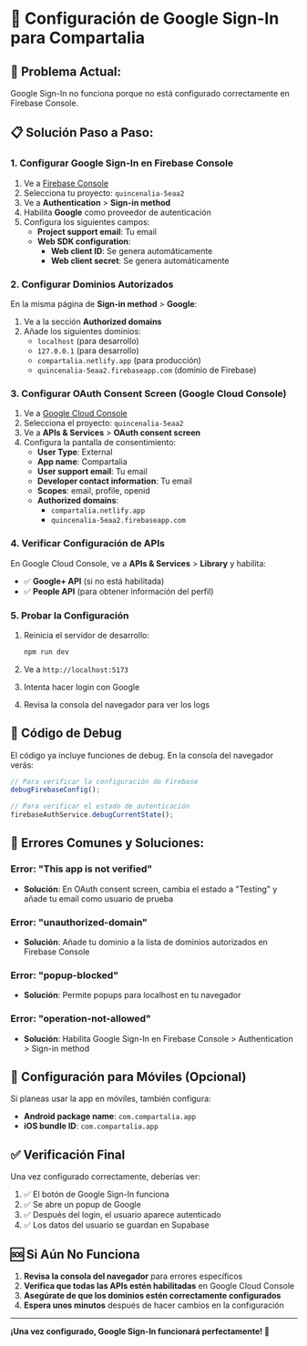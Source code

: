 # 🔐 Configuración de Google Sign-In para Compartalia

## 🚨 **Problema Actual:**
Google Sign-In no funciona porque no está configurado correctamente en Firebase Console.

## 📋 **Solución Paso a Paso:**

### 1. **Configurar Google Sign-In en Firebase Console**

1. Ve a [Firebase Console](https://console.firebase.google.com/)
2. Selecciona tu proyecto: `quincenalia-5eaa2`
3. Ve a **Authentication** > **Sign-in method**
4. Habilita **Google** como proveedor de autenticación
5. Configura los siguientes campos:
   - **Project support email**: Tu email
   - **Web SDK configuration**: 
     - **Web client ID**: Se genera automáticamente
     - **Web client secret**: Se genera automáticamente

### 2. **Configurar Dominios Autorizados**

En la misma página de **Sign-in method** > **Google**:

1. Ve a la sección **Authorized domains**
2. Añade los siguientes dominios:
   - `localhost` (para desarrollo)
   - `127.0.0.1` (para desarrollo)
   - `compartalia.netlify.app` (para producción)
   - `quincenalia-5eaa2.firebaseapp.com` (dominio de Firebase)

### 3. **Configurar OAuth Consent Screen (Google Cloud Console)**

1. Ve a [Google Cloud Console](https://console.cloud.google.com/)
2. Selecciona el proyecto: `quincenalia-5eaa2`
3. Ve a **APIs & Services** > **OAuth consent screen**
4. Configura la pantalla de consentimiento:
   - **User Type**: External
   - **App name**: Compartalia
   - **User support email**: Tu email
   - **Developer contact information**: Tu email
   - **Scopes**: email, profile, openid
   - **Authorized domains**: 
     - `compartalia.netlify.app`
     - `quincenalia-5eaa2.firebaseapp.com`

### 4. **Verificar Configuración de APIs**

En Google Cloud Console, ve a **APIs & Services** > **Library** y habilita:
- ✅ **Google+ API** (si no está habilitada)
- ✅ **People API** (para obtener información del perfil)

### 5. **Probar la Configuración**

1. Reinicia el servidor de desarrollo:
   ```bash
   npm run dev
   ```

2. Ve a `http://localhost:5173`
3. Intenta hacer login con Google
4. Revisa la consola del navegador para ver los logs

## 🔧 **Código de Debug**

El código ya incluye funciones de debug. En la consola del navegador verás:

```javascript
// Para verificar la configuración de Firebase
debugFirebaseConfig();

// Para verificar el estado de autenticación
firebaseAuthService.debugCurrentState();
```

## 🚨 **Errores Comunes y Soluciones:**

### **Error: "This app is not verified"**
- **Solución**: En OAuth consent screen, cambia el estado a "Testing" y añade tu email como usuario de prueba

### **Error: "unauthorized-domain"**
- **Solución**: Añade tu dominio a la lista de dominios autorizados en Firebase Console

### **Error: "popup-blocked"**
- **Solución**: Permite popups para localhost en tu navegador

### **Error: "operation-not-allowed"**
- **Solución**: Habilita Google Sign-In en Firebase Console > Authentication > Sign-in method

## 📱 **Configuración para Móviles (Opcional)**

Si planeas usar la app en móviles, también configura:
- **Android package name**: `com.compartalia.app`
- **iOS bundle ID**: `com.compartalia.app`

## ✅ **Verificación Final**

Una vez configurado correctamente, deberías ver:
1. ✅ El botón de Google Sign-In funciona
2. ✅ Se abre un popup de Google
3. ✅ Después del login, el usuario aparece autenticado
4. ✅ Los datos del usuario se guardan en Supabase

## 🆘 **Si Aún No Funciona**

1. **Revisa la consola del navegador** para errores específicos
2. **Verifica que todas las APIs estén habilitadas** en Google Cloud Console
3. **Asegúrate de que los dominios estén correctamente configurados**
4. **Espera unos minutos** después de hacer cambios en la configuración

---

**¡Una vez configurado, Google Sign-In funcionará perfectamente! 🎉**
